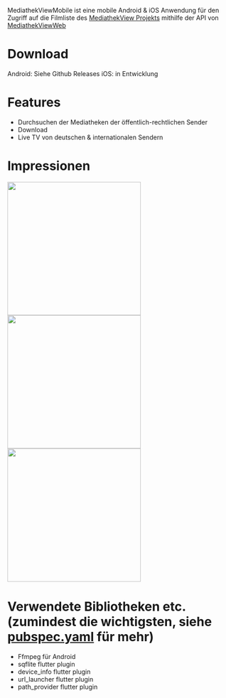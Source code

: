 MediathekViewMobile ist eine mobile Android & iOS Anwendung für den Zugriff auf die Filmliste des [MediathekView Projekts](https://mediathekview.de/) mithilfe der API von [MediathekViewWeb](https://mediathekviewweb.de/)

# Download

Android: Siehe Github Releases
iOS: in Entwicklung

# Features

- Durchsuchen der Mediatheken der öffentlich-rechtlichen Sender
- Download
- Live TV von deutschen & internationalen Sendern

# Impressionen

<p float="center">
 <img src="https://user-images.githubusercontent.com/33809186/42283338-68ef905e-7fa9-11e8-9557-2ff91ef38c9c.png" width="300">
  <img src="https://user-images.githubusercontent.com/33809186/42282674-8f9af52e-7fa7-11e8-9d47-f946304f06d1.png" width="300">
  <img src="https://user-images.githubusercontent.com/33809186/42282678-92e82800-7fa7-11e8-9296-df7ea3cfad6c.png" width="300">
</p>

# Verwendete Bibliotheken etc. (zumindest die wichtigsten, siehe [pubspec.yaml](https://github.com/danielfoehrKn/MediathekViewMobile/blob/master/pubspec.yaml) für mehr)

- Ffmpeg für Android
- sqflite flutter plugin
- device_info flutter plugin
- url_launcher flutter plugin
- path_provider flutter plugin


